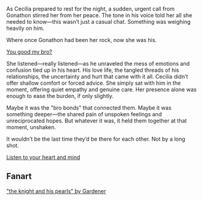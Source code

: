 <!-- title: The Kind and the Humble Knight -->

As Cecilia prepared to rest for the night, a sudden, urgent call from Gonathon stirred her from her peace. The tone in his voice told her all she needed to know—this wasn’t just a casual chat. Something was weighing heavily on him.

Where once Gonathon had been her rock, now she was his.

[You good my bro?](#embed:https://www.youtube.com/watch?v=NGC0VaSUPnE&t=20300s)

She listened—really listened—as he unraveled the mess of emotions and confusion tied up in his heart. His love life, the tangled threads of his relationships, the uncertainty and hurt that came with it all. Cecilia didn’t offer shallow comfort or forced advice. She simply sat with him in the moment, offering quiet empathy and genuine care. Her presence alone was enough to ease the burden, if only slightly.

Maybe it was the "bro bonds" that connected them. Maybe it was something deeper—the shared pain of unspoken feelings and unreciprocated hopes. But whatever it was, it held them together at that moment, unshaken.

It wouldn’t be the last time they’d be there for each other. Not by a long shot.

[Listen to your heart and mind](#embed:https://www.youtube.com/watch?v=NGC0VaSUPnE&t=21370s)

## Fanart

["the knight and his pearls" by Gardener](https://x.com/jhgardener_/status/1928477828623831444)

<!-- ame, shiori -->
